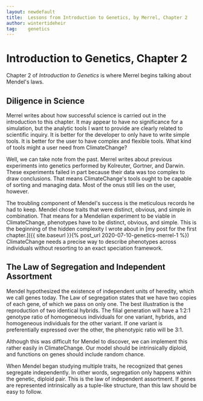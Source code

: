 ```yaml
---
layout: newdefault
title:  Lessons from Introduction to Genetics, by Merrel, Chapter 2
author: wintertideheir
tag:    genetics
---
```


# Introduction to Genetics, Chapter 2

Chapter 2 of _Introduction to Genetics_ is where Merrel begins talking about Mendel's laws.

## Diligence in Science

Merrel writes about how successful science is carried out in the introduction to this chapter.
It may appear to have no significance for a simulation, but the analytic tools I want to provide are clearly related to scientific inquiry.
It is better for the developer to only have to write simple tools.
It is better for the user to have complex and flexible tools.
What kind of tools might a user need from ClimateChange?

Well, we can take note from the past.
Merrel writes about previous experiments into genetics performed by Kolreuter, Gortner, and Darwin.
These experiments failed in part because their data was too complex to draw conclusions.
That means ClimateChange's tools ought to be capable of sorting and managing data.
Most of the onus still lies on the user, however.

The troubling component of Mendel's success is the meticulous records he had to keep.
Mendel chose traits that were distinct, obvious, and simple in combination.
That means for a Mendelian experiment to be viable in ClimateChange, phenotypes have to be distinct, obvious, and simple.
This is the beginning of the hidden complexity I wrote about in [my post for the first chapter.]({{ site.baseurl }}{% post_url 2020-07-10-genetics-merrel-1 %})
ClimateChange needs a precise way to describe phenotypes across individuals without resorting to an exact speciation framework.

## The Law of Segregation and Independent Assortment

Mendel hypothesized the existence of independent units of heredity, which we call genes today.
The Law of segregation states that we have two copies of each gene, of which we pass on only one.
The best illustration is the reproduction of two identical hybrids.
The filial generation will have a 1:2:1 genotype ratio of homogeneous individuals for one variant, hybrids, and homogeneous individuals for the other variant.
If one variant is preferentially expressed over the other, the phenotypic ratio will be 3:1.

Although this was difficult for Mendel to discover, we can implement this rather easily in ClimateChange.
Our model should be intrinsically diploid, and functions on genes should include random chance.

When Mendel began studying multiple traits, he recognized that genes segregate independently.
In other words, segregation only happens within the genetic, diploid pair.
This is the law of independent assortment.
If genes are represented intrinsically as a tuple-like structure, than this law should be easy to follow.
